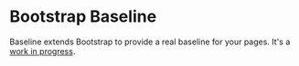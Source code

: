 # Bootstrap Baseline

Baseline extends Bootstrap to provide a real baseline for your pages. It's a [work in progress](http://ngsilverman.github.com/baseline/).
